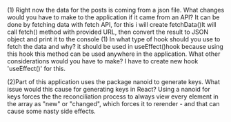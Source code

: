 (1) Right now the data for the posts is coming from a json file. What changes would you have to make to the application if it came from an API?
It can be done by fetching data with fetch API, for this i will create fetchData()It will call fetch() method with provided URL, 
then convert the result to JSON object and print it to the console
(1) In what type of hook should you use to fetch the data and why?
it should be used in useEffect()hook because using this hook this method can be used anywhere in the application.
What other considerations would you have to make?
I have to create new hook 'useEffect()' for this.

(2)Part of this application uses the package nanoid to generate keys. What issue would this cause for generating keys in React?
Using a nanoid for keys forces the the reconciliation process to always view every element in the array as "new" or "changed",
which forces it to rerender - and that can cause some nasty side effects.
